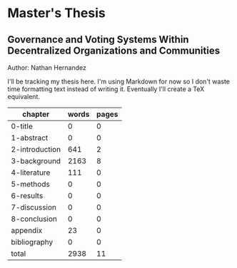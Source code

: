 Master's Thesis
===============
Governance and Voting Systems Within Decentralized Organizations and Communities
--------------------------------------------------------------------------------
Author: Nathan Hernandez

I'll be tracking my thesis here. I'm using Markdown for now so I don't waste
time formatting text instead of writing it. Eventually I'll create a TeX
equivalent.

|             chapter|   words|   pages|
|--------------------|--------|--------|
|             0-title|       0|       0|
|          1-abstract|       0|       0|
|      2-introduction|     641|       2|
|        3-background|    2163|       8|
|        4-literature|     111|       0|
|           5-methods|       0|       0|
|           6-results|       0|       0|
|        7-discussion|       0|       0|
|        8-conclusion|       0|       0|
|            appendix|      23|       0|
|        bibliography|       0|       0|
|               total|    2938|      11|


